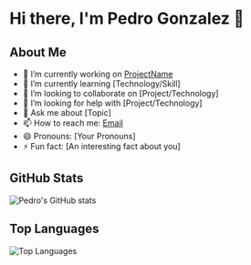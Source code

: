 # Hi there, I'm Pedro Gonzalez 👋

## About Me
- 🔭 I’m currently working on [ProjectName](link-to-project)
- 🌱 I’m currently learning [Technology/Skill]
- 👯 I’m looking to collaborate on [Project/Technology]
- 🤔 I’m looking for help with [Project/Technology]
- 💬 Ask me about [Topic]
- 📫 How to reach me: [Email](mailto:your-email@example.com)
- 😄 Pronouns: [Your Pronouns]
- ⚡ Fun fact: [An interesting fact about you]

## GitHub Stats
![Pedro's GitHub stats](https://github-readme-stats.vercel.app/api?username=pedritogonzalez88&show_icons=true&theme=radical)

## Top Languages
![Top Languages](https://github-readme-stats.vercel.app/api/top-langs/?username=pedritogonzalez88&layout=compact&theme=radical)
